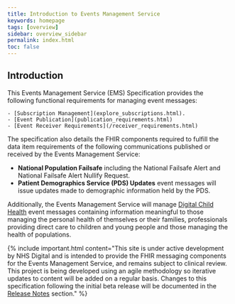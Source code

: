 ```yaml
---
title: Introduction to Events Management Service
keywords: homepage
tags: [overview]
sidebar: overview_sidebar
permalink: index.html
toc: false
---
```


## Introduction ##

This Events Management Service (EMS) Specification provides the following functional requirements for managing event messages:

	- [Subscription Management](explore_subscriptions.html).
	- [Event Publication](publication_requirements.html)
	- [Event Receiver Requirements](/receiver_requirements.html) 

The specification also details the FHIR components required to fulfill the data item requirements of the following communications published or received by the Events Management Service:

- **National Population Failsafe** including the National Failsafe Alert and National Failsafe Alert Nullify Request.
- **Patient Demographics Service (PDS) Updates** event messages will issue updates made to demographic information held by the PDS.

Additionally, the Events Management Service will manage [Digital Child Health](https://developer.nhs.uk/library/interoperability/digital-child-health) event messages containing information meaningful to those managing the personal health of themselves or their families, professionals providing direct care to children and young people and those managing the health of populations. 

{% include important.html content="This site is under active development by NHS Digital and is intended to provide the FHIR messaging components for the Events Management Service, and remains subject to clinical review. This project is being developed using an agile methodology so iterative updates to content will be added on a regular basis. Changes to this specification following the initial beta release will be documented in the [Release Notes](overview_release_notes.html) section." %}